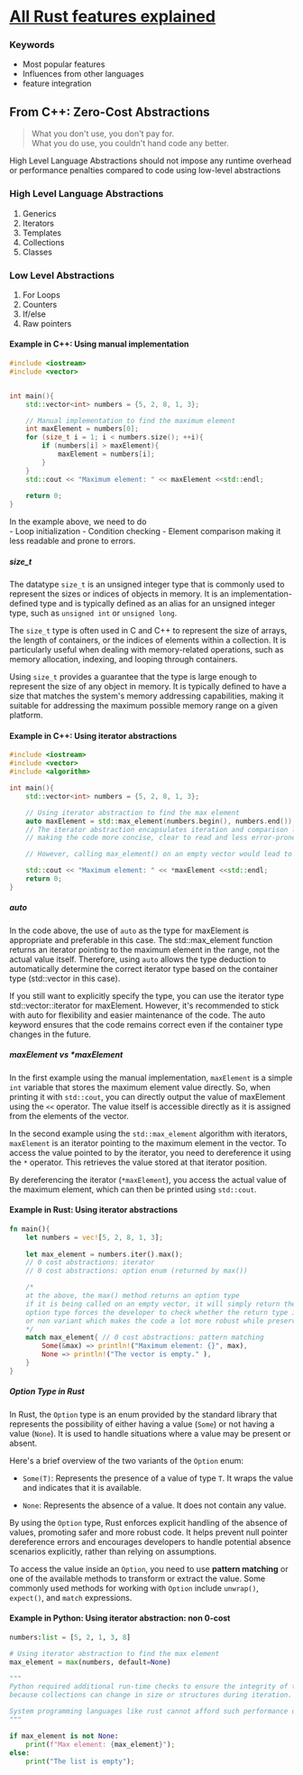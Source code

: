# [All Rust features explained](https://www.youtube.com/watch?v=784JWR4oxOI)

### Keywords 
- Most popular features 
- Influences from other languages 
- feature integration 

## From C++: Zero-Cost Abstractions 

> What you don't use, you don't pay for.  
> What you do use, you couldn't hand code any better. 

High Level Language Abstractions should not impose any runtime overhead or performance penalties compared to code using low-level abstractions 

### High Level Language Abstractions 

1. Generics
2. Iterators 
3. Templates 
4. Collections 
5. Classes 

### Low Level Abstractions 

1. For Loops 
2. Counters 
3. If/else 
4. Raw pointers 

#### Example in C++: Using manual implementation 
```cpp
#include <iostream>
#include <vector>


int main(){
    std::vector<int> numbers = {5, 2, 8, 1, 3};

    // Manual implementation to find the maximum element 
    int maxElement = numbers[0]; 
    for (size_t i = 1; i < numbers.size(); ++i){
        if (numbers[i] > maxElement){
            maxElement = numbers[i]; 
        }
    }
    std::cout << "Maximum element: " << maxElement <<std::endl; 
    
    return 0; 
}
```
In the example above, we need to do  
    - Loop initialization 
    - Condition checking 
    - Element comparison 
making it less readable and prone to errors. 

##### size_t
The datatype `size_t` is an unsigned integer type that is commonly used to represent the sizes or indices of objects in memory. It is an implementation-defined type and is typically defined as an alias for an unsigned integer type, such as `unsigned int` or `unsigned long`.

The `size_t` type is often used in C and C++ to represent the size of arrays, the length of containers, or the indices of elements within a collection. It is particularly useful when dealing with memory-related operations, such as memory allocation, indexing, and looping through containers.

Using `size_t` provides a guarantee that the type is large enough to represent the size of any object in memory. It is typically defined to have a size that matches the system's memory addressing capabilities, making it suitable for addressing the maximum possible memory range on a given platform.


#### Example in C++: Using iterator abstractions 
```cpp 
#include <iostream>
#include <vector>
#include <algorithm>

int main(){
    std::vector<int> numbers = {5, 2, 8, 1, 3}; 

    // Using iterator abstraction to find the max element 
    auto maxElement = std::max_element(numbers.begin(), numbers.end()); 
    // The iterator abstraction encapsulates iteration and comparison logic 
    // making the code more concise, clear to read and less error-prone 

    // However, calling max_element() on an empty vector would lead to undefined behavior 

    std::cout << "Maximum element: " << *maxElement <<std::endl; 
    return 0; 
}
```
##### auto
In the code above, the use of `auto` as the type for maxElement is appropriate and preferable in this case. The std::max_element function returns an iterator pointing to the maximum element in the range, not the actual value itself. Therefore, using `auto` allows the type deduction to automatically determine the correct iterator type based on the container type (std::vector<int> in this case).

If you still want to explicitly specify the type, you can use the iterator type std::vector<int>::iterator for maxElement. However, it's recommended to stick with auto for flexibility and easier maintenance of the code. The auto keyword ensures that the code remains correct even if the container type changes in the future.

##### maxElement vs *maxElement 
In the first example using the manual implementation, `maxElement` is a simple `int` variable that stores the maximum element value directly. So, when printing it with `std::cout`, you can directly output the value of maxElement using the `<<` operator. The value itself is accessible directly as it is assigned from the elements of the vector.

In the second example using the `std::max_element` algorithm with iterators, `maxElement` is an iterator pointing to the maximum element in the vector. To access the value pointed to by the iterator, you need to dereference it using the `*` operator. This retrieves the value stored at that iterator position.

By dereferencing the iterator (`*maxElement`), you access the actual value of the maximum element, which can then be printed using `std::cout`.

#### Example in Rust: Using iterator abstractions 
```rust 
fn main(){
    let numbers = vec![5, 2, 8, 1, 3]; 
    
    let max_element = numbers.iter().max(); 
    // 0 cost abstractions: iterator
    // 0 cost abstractions: option enum (returned by max())

    /*
    at the above, the max() method returns an option type 
    if it is being called on an empty vector, it will simply return the non-variant. 
    option type forces the developer to check whether the return type is the some variant
    or non variant which makes the code a lot more robust while preserving blazing fast performance. 
    */
    match max_element{ // 0 cost abstractions: pattern matching
        Some(&max) => println!("Maximum element: {}", max), 
        None => println!("The vector is empty." ), 
    }
}
```

##### Option Type in Rust 
In Rust, the `Option` type is an enum provided by the standard library that represents the possibility of either having a value (`Some`) or not having a value (`None`). It is used to handle situations where a value may be present or absent.

Here's a brief overview of the two variants of the `Option` enum:

- `Some(T)`: Represents the presence of a value of type `T`. It wraps the value and indicates that it is available.

- `None`: Represents the absence of a value. It does not contain any value.

By using the `Option` type, Rust enforces explicit handling of the absence of values, promoting safer and more robust code. It helps prevent null pointer dereference errors and encourages developers to handle potential absence scenarios explicitly, rather than relying on assumptions.

To access the value inside an `Option`, you need to use **pattern matching** or one of the available methods to transform or extract the value. Some commonly used methods for working with `Option` include `unwrap()`,` expect()`, and `match` expressions.


#### Example in Python: Using iterator abstraction: non 0-cost 
```py
numbers:list = [5, 2, 1, 3, 8]

# Using iterator abstraction to find the max element 
max_element = max(numbers, default=None)

"""
Python required additional run-time checks to ensure the integrity of the iteration process 
because collections can change in size or structures during iteration. 

System programming languages like rust cannot afford such performance drag. 
"""

if max_element is not None: 
    print(f"Max element: {max_element}"); 
else: 
    print("The list is empty"); 
```
